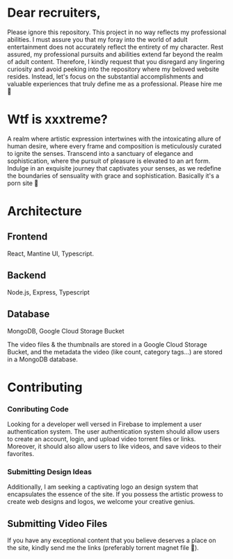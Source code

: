 # Dear recruiters, 
Please ignore this repository. This project in no way reflects my professional abilities. I must assure you that my foray into the world of adult entertainment does not accurately reflect the entirety of my character. Rest assured, my professional pursuits and abilities extend far beyond the realm of adult content.
Therefore, I kindly request that you disregard any lingering curiosity and avoid peeking into the repository where my beloved website resides. Instead, let's focus on the substantial accomplishments and valuable experiences that truly define me as a professional. Please hire me 🙏

# Wtf is xxxtreme?

A realm where artistic expression intertwines with the intoxicating allure of human desire, where every frame and composition is meticulously curated to ignite the senses. Transcend into a sanctuary of elegance and sophistication, where the pursuit of pleasure is elevated to an art form. Indulge in an exquisite journey that captivates your senses, as we redefine the boundaries of sensuality with grace and sophistication.
Basically it's a porn site 🍆

# Architecture

## Frontend
React, Mantine UI, Typescript.

## Backend
Node.js, Express, Typescript

## Database
MongoDB, Google Cloud Storage Bucket

The video files & the thumbnails are stored in a Google Cloud Storage Bucket, and the metadata the video (like count, category tags...) are stored in a MongoDB database. 

# Contributing

### Conributing Code
Looking for a developer well versed in Firebase to implement a user authentication system. The user authentication system should allow users to create an account, login, and upload video torrent files or links. Moreover, it should also allow users to like videos, and save videos to their favorites.

### Submitting Design Ideas
Additionally, I am seeking a captivating logo an design system that encapsulates the essence of the site. If you possess the artistic prowess to create web designs and logos, we welcome your creative genius. 

## Submitting Video Files
If you have any exceptional content that you believe deserves a place on the site, kindly send me the links (preferably torrent magnet file 🧲). 

